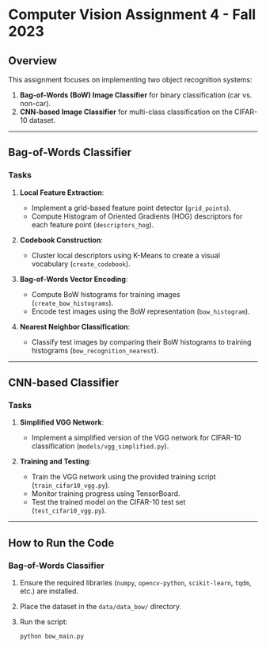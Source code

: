 # Computer Vision Assignment 4 - Fall 2023

## Overview

This assignment focuses on implementing two object recognition systems:

1. **Bag-of-Words (BoW) Image Classifier** for binary classification (car vs. non-car).
2. **CNN-based Image Classifier** for multi-class classification on the CIFAR-10 dataset.

---

## Bag-of-Words Classifier

### Tasks

1. **Local Feature Extraction**:
   - Implement a grid-based feature point detector (`grid_points`).
   - Compute Histogram of Oriented Gradients (HOG) descriptors for each feature point (`descriptors_hog`).

2. **Codebook Construction**:
   - Cluster local descriptors using K-Means to create a visual vocabulary (`create_codebook`).

3. **Bag-of-Words Vector Encoding**:
   - Compute BoW histograms for training images (`create_bow_histograms`).
   - Encode test images using the BoW representation (`bow_histogram`).

4. **Nearest Neighbor Classification**:
   - Classify test images by comparing their BoW histograms to training histograms (`bow_recognition_nearest`).

---

## CNN-based Classifier

### Tasks

1. **Simplified VGG Network**:
   - Implement a simplified version of the VGG network for CIFAR-10 classification (`models/vgg_simplified.py`).

2. **Training and Testing**:
   - Train the VGG network using the provided training script (`train_cifar10_vgg.py`).
   - Monitor training progress using TensorBoard.
   - Test the trained model on the CIFAR-10 test set (`test_cifar10_vgg.py`).

---

## How to Run the Code

### Bag-of-Words Classifier

1. Ensure the required libraries (`numpy`, `opencv-python`, `scikit-learn`, `tqdm`, etc.) are installed.
2. Place the dataset in the `data/data_bow/` directory.
3. Run the script:

   ```bash
   python bow_main.py

